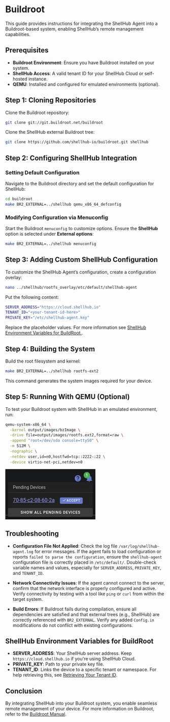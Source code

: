 # Buildroot

This guide provides instructions for integrating the ShellHub Agent into a Buildroot-based system, enabling ShellHub’s remote management capabilities.

## Prerequisites

- **Buildroot Environment**: Ensure you have Buildroot installed on your system.
- **ShellHub Access**: A valid tenant ID for your ShellHub Cloud or self-hosted instance.
- **QEMU**: Installed and configured for emulated environments (optional).

## Step 1: Cloning Repositories

Clone the Buildroot repository:

```bash
git clone git://git.buildroot.net/buildroot
```

Clone the ShellHub external Buildroot tree:

```bash
git clone https://github.com/shellhub-io/buildroot.git shellhub
```

## Step 2: Configuring ShellHub Integration

### Setting Default Configuration

Navigate to the Buildroot directory and set the default configuration for ShellHub:

```bash
cd buildroot
make BR2_EXTERNAL=../shellhub qemu_x86_64_defconfig
```

### Modifying Configuration via Menuconfig

Start the Buildroot `menuconfig` to customize options. Ensure the **ShellHub** option is selected under **External options**:

```bash
make BR2_EXTERNAL=../shellhub menuconfig
```

## Step 3: Adding Custom ShellHub Configuration

To customize the ShellHub Agent’s configuration, create a configuration overlay:

```bash
nano ../shellhub/rootfs_overlay/etc/default/shellhub-agent
```

Put the following content:
```bash
SERVER_ADDRESS="https://cloud.shellhub.io"
TENANT_ID="<your-tenant-id-here>"
PRIVATE_KEY="/etc/shellhub-agent.key"
```
Replace the placeholder values. For more information see [ShellHub Environment Variables for BuildRoot.](#shellhub-environment-variables-for-buildroot).

## Step 4: Building the System

Build the root filesystem and kernel:

```bash
make BR2_EXTERNAL=../shellhub rootfs-ext2
```

This command generates the system images required for your device.

## Step 5: Running With QEMU (Optional)

To test your Buildroot system with ShellHub in an emulated environment, run:

```bash
qemu-system-x86_64 \
  -kernel output/images/bzImage \
  -drive file=output/images/rootfs.ext2,format=raw \
  -append "root=/dev/sda console=ttyS0" \
  -m 512M \
  -nographic \
  -netdev user,id=n0,hostfwd=tcp::2222-:22 \
  -device virtio-net-pci,netdev=n0
```

![](/img/pending-device-notification.png)

## Troubleshooting

- **Configuration File Not Applied**: Check the log file `/var/log/shellhub-agent.log` for error messages. If the agent fails to load configuration or reports `failed to parse the configuration`, ensure the `shellhub-agent` configuration file is correctly placed in `/etc/default/`. Double-check variable names and values, especially for `SERVER_ADDRESS`, `PRIVATE_KEY`, and `TENANT_ID`.

- **Network Connectivity Issues**: If the agent cannot connect to the server, confirm that the network interface is properly configured and active. Verify connectivity by testing with a tool like `ping` or `curl` from within the target system.

- **Build Errors**: If Buildroot fails during compilation, ensure all dependencies are satisfied and that external trees (e.g., ShellHub) are correctly referenced with `BR2_EXTERNAL`. Verify any added `Config.in` modifications do not conflict with existing configurations.

## ShellHub Environment Variables for BuildRoot

- **SERVER_ADDRESS**: Your ShellHub server address. Keep `https://cloud.shellhub.io` if you're using ShellHub Cloud.
- **PRIVATE_KEY**: Path to your private key file.
- **TENANT_ID**: Links the device to a specific tenant or namespace. For help retrieving this, see [Retrieving Your Tenant ID](/user-guides/namespaces/retrieving-your-tenant-id).

## Conclusion

By integrating ShellHub into your Buildroot system, you enable seamless remote management of your device. For more information on Buildroot, refer to the [Buildroot Manual](https://buildroot.org/docs.html).